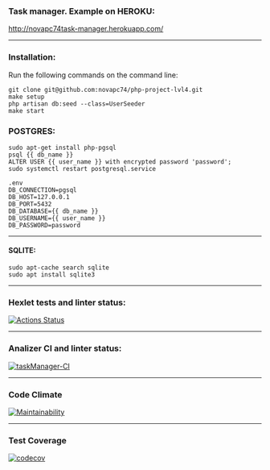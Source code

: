 ### Task manager. Example on HEROKU:
http://novapc74task-manager.herokuapp.com/
***


### Installation:
Run the following commands on the command line:
```
git clone git@github.com:novapc74/php-project-lvl4.git
make setup
php artisan db:seed --class=UserSeeder
make start
```

### POSTGRES:
```
sudo apt-get install php-pgsql
psql {{ db_name }}
ALTER USER {{ user_name }} with encrypted password 'password';
sudo systemctl restart postgresql.service
```
```
.env
DB_CONNECTION=pgsql
DB_HOST=127.0.0.1
DB_PORT=5432
DB_DATABASE={{ db_name }}
DB_USERNAME={{ user_name }}
DB_PASSWORD=password
```
***
#### SQLITE:
```
sudo apt-cache search sqlite
sudo apt install sqlite3
```
***
### Hexlet tests and linter status:
[![Actions Status](https://github.com/novapc74/php-project-lvl4/workflows/hexlet-check/badge.svg)](https://github.com/novapc74/php-project-lvl4/actions)
***
### Analizer CI and linter status:
[![taskManager-CI](https://github.com/novapc74/php-project-lvl4/actions/workflows/analizer-ci.yml/badge.svg)](https://github.com/novapc74/php-project-lvl4/actions/workflows/analizer-ci.yml)
***
### Code Climate
[![Maintainability](https://api.codeclimate.com/v1/badges/399ab8795956d36a8ee1/maintainability)](https://codeclimate.com/github/novapc74/php-project-lvl4/maintainability)
***
### Test Coverage
[![codecov](https://codecov.io/gh/novapc74/php-project-lvl4/branch/main/graph/badge.svg?token=W6ZKW9FUEE)](https://codecov.io/gh/novapc74/php-project-lvl4)
